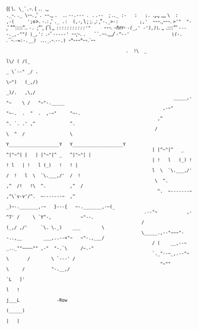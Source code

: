 
((
\\``.
\_`.``-.
( `.`.` `._  
 `._`-.    `._
   \`--.   ,' `.
    `--._  `.  .`.
     `--.--- `. ` `.
         `.--  `;  .`._
           :-   :   ;. `.__,.,__ __
            `\  :       ,-(     ';o`>.
              `-.`:   ,'   `._ .:  (,-`,
                 \    ;      ;.  ,:
             ,"`-._>-:        ;,'  `---.,---.
             `>'"  "-`       ,'   "":::::".. `-.
              `;"'_,  (\`\ _ `:::::::::::'"     `---.
      -hrr-    `-(_,' -'),)\`.       _      .::::"'  `----._,-"")
                   \_,': `.-' `-----' `--;-.   `.   ``.`--.____/
                     `-^--'                \(-.  `.``-.`-=:-.__)
                                            `  `.`.`._`.-._`--.)
                                                 `-^---^--.`--


                                                 .  !\  _
                                                                             l\/ ( /(_
                                                                            _ \`--" _/ .
                                                                            \~")   (_,/)
                                                                            _)/.   ,\,/
                                                                   _____,-"~    \ /   "~"-._____
                                                               ,-~"     "~-.  .  "  .  ,-~"     "~-.
                                                             ,^             ^. `. .' ,^             ^.
                                                            /                 \  ^  /                 \
                                                           Y___________________Y   Y___________________Y
                                                           | |^~"|^   _ ^|"~^| |   | |"~"|^ _   ^|"~"| |
                                                           | !   l   (_) !   ! l   | !   l (_)   !   ! |
                                                           l  \  `\.___,/'  /  !   l  \  `\.___,/'  /  !
                                                            \  ^.         ,^  /!   !\  ^.         ,^  /
                                                             ^.  ~-------~  ,^\`v-v'/^.  ~-------~  ,^
                                                             _)~-._______,-~   }---{   ~-._______,-~(_
                                                        .--"~           ,-^7' /     \ `Y^-,           ~"--.
                                                       /               (_,/ ,/'     `\. \._)    ___        \
                                                       \_____.,--"~~~"--..,__        ___,..--<"~   ~"-.,___/
                                                           / (    __,--~ _.._""~~~~"" ,-"  "-.`\     /~.-"
                                                           `._"--~_,.--"~    \       /        \ `---' /
                                                              "~""            \     /          "-.__,/
                                                                              `L   ]'
                                                                               l   !
                                                                               j___L              -Row
                                                                              (_____)
                                                                               |   |
